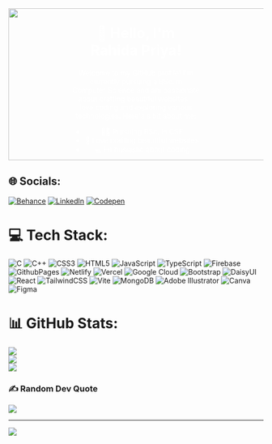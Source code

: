 <div style="position: relative;">
  <img src="https://developers.giphy.com/branch/master/static/api-512d36c09662682717108a38bbb5c57d.gif" width="1000" height="300" style="object-fit: cover;">

  <!-- Overlay Text -->
  <div style="position: absolute; top: 50%; left: 50%; transform: translate(-50%, -50%); text-align: center; color: white;">
    <h1>👋 Hello, I'm Rahida Priya!</h1>
    <p>Welcome to my GitHub profile! I'm currently pursuing a BSc. in Computer Science and am passionate about crafting beautiful websites. I love coding and exploring various technologies. Here's a bit about me:</p>
    <ul>
      <li>👩‍💻 Pursuing BSc. in CSE</li>
      <li>🎨 Love crafting beautiful websites</li>
      <li>💻 Enthusiastic about coding</li>
    </ul>
  </div>
</div>

## 🌐 Socials:
[![Behance](https://img.shields.io/badge/Behance-1769ff?logo=behance&logoColor=white)](https://behance.net/rahidapriya)
[![LinkedIn](https://img.shields.io/badge/LinkedIn-%230077B5.svg?logo=linkedin&logoColor=white)](https://www.linkedin.com/in/rahida-priya/)
[![Codepen](https://img.shields.io/badge/Codepen-000000?style=for-the-badge&logo=codepen&logoColor=white)](https://codepen.io/@Rahida_Priya) 

# 💻 Tech Stack:
![C](https://img.shields.io/badge/c-%2300599C.svg?style=for-the-badge&logo=c&logoColor=white) ![C++](https://img.shields.io/badge/c++-%2300599C.svg?style=for-the-badge&logo=c%2B%2B&logoColor=white) ![CSS3](https://img.shields.io/badge/css3-%231572B6.svg?style=for-the-badge&logo=css3&logoColor=white) ![HTML5](https://img.shields.io/badge/html5-%23E34F26.svg?style=for-the-badge&logo=html5&logoColor=white) ![JavaScript](https://img.shields.io/badge/javascript-%23323330.svg?style=for-the-badge&logo=javascript&logoColor=%23F7DF1E) ![TypeScript](https://img.shields.io/badge/typescript-%23007ACC.svg?style=for-the-badge&logo=typescript&logoColor=white) ![Firebase](https://img.shields.io/badge/firebase-%23039BE5.svg?style=for-the-badge&logo=firebase) ![GithubPages](https://img.shields.io/badge/github%20pages-121013?style=for-the-badge&logo=github&logoColor=white) ![Netlify](https://img.shields.io/badge/netlify-%23000000.svg?style=for-the-badge&logo=netlify&logoColor=#00C7B7) ![Vercel](https://img.shields.io/badge/vercel-%23000000.svg?style=for-the-badge&logo=vercel&logoColor=white) ![Google Cloud](https://img.shields.io/badge/GoogleCloud-%234285F4.svg?style=for-the-badge&logo=google-cloud&logoColor=white) ![Bootstrap](https://img.shields.io/badge/bootstrap-%238511FA.svg?style=for-the-badge&logo=bootstrap&logoColor=white) ![DaisyUI](https://img.shields.io/badge/daisyui-5A0EF8?style=for-the-badge&logo=daisyui&logoColor=white) ![React](https://img.shields.io/badge/react-%2320232a.svg?style=for-the-badge&logo=react&logoColor=%2361DAFB) ![TailwindCSS](https://img.shields.io/badge/tailwindcss-%2338B2AC.svg?style=for-the-badge&logo=tailwind-css&logoColor=white) ![Vite](https://img.shields.io/badge/vite-%23646CFF.svg?style=for-the-badge&logo=vite&logoColor=white) ![MongoDB](https://img.shields.io/badge/MongoDB-%234ea94b.svg?style=for-the-badge&logo=mongodb&logoColor=white) ![Adobe Illustrator](https://img.shields.io/badge/adobe%20illustrator-%23FF9A00.svg?style=for-the-badge&logo=adobe%20illustrator&logoColor=white) ![Canva](https://img.shields.io/badge/Canva-%2300C4CC.svg?style=for-the-badge&logo=Canva&logoColor=white) ![Figma](https://img.shields.io/badge/figma-%23F24E1E.svg?style=for-the-badge&logo=figma&logoColor=white)
# 📊 GitHub Stats:
![](https://github-readme-stats.vercel.app/api?username=Rahidapriya&theme=radical&hide_border=false&include_all_commits=true&count_private=true)<br/>
![](https://github-readme-streak-stats.herokuapp.com/?user=Rahidapriya&theme=radical&hide_border=false)<br/>
![](https://github-readme-stats.vercel.app/api/top-langs/?username=Rahidapriya&theme=radical&hide_border=false&include_all_commits=true&count_private=true&layout=compact)

### ✍️ Random Dev Quote
![](https://quotes-github-readme.vercel.app/api?type=vetical&theme=tokyonight)

---
[![](https://visitcount.itsvg.in/api?id=Rahidapriya&icon=6&color=0)](https://visitcount.itsvg.in)

<!-- Proudly created with GPRM ( https://gprm.itsvg.in ) -->
